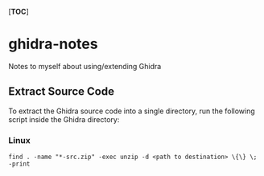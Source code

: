 [__TOC__]

# ghidra-notes

Notes to myself about using/extending Ghidra

## Extract Source Code

To extract the Ghidra source code into a single directory, run the following script inside the Ghidra directory:

### Linux
```
find . -name "*-src.zip" -exec unzip -d <path to destination> \{\} \; -print
```

